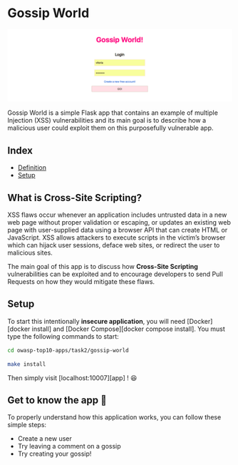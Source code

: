 # Gossip World

<p align="center">
    <img src="images/banner.png"/>
</p>

Gossip World is a simple Flask app that contains an example of multiple Injection (XSS) vulnerabilities and its main goal is to describe how a malicious user could exploit them on this purposefully vulnerable app.

## Index

- [Definition](#what-is-cross-site-scripting)
- [Setup](#setup)

## What is Cross-Site Scripting?

XSS flaws occur whenever an application includes untrusted data in a new web page without proper validation or escaping, or updates an existing web page with user-supplied data using a browser API that can create HTML or JavaScript. XSS allows attackers to execute scripts in the victim’s browser which can hijack user sessions, deface web sites, or redirect the user to malicious sites.

The main goal of this app is to discuss how **Cross-Site Scripting** vulnerabilities can be exploited and to encourage developers to send Pull Requests on how they would mitigate these flaws.

## Setup

To start this intentionally **insecure application**, you will need [Docker][docker install] and [Docker Compose][docker compose install]. You must type the following commands to start:

```sh
cd owasp-top10-apps/task2/gossip-world
```

```sh
make install
```

Then simply visit [localhost:10007][app] ! 😆

## Get to know the app 💄

To properly understand how this application works, you can follow these simple steps:

- Create a new user
- Try leaving a comment on a gossip
- Try creating your gossip!
